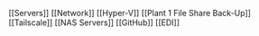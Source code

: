 
[[Servers]]
[[Network]]
[[Hyper-V]]
[[Plant 1 File Share Back-Up]]
[[Tailscale]]
[[NAS Servers]]
[[GitHub]]
[[EDI]]





